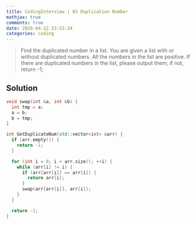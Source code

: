 ```yaml
---
title: CodingInterview | 03 Duplication Number
mathjax: true
comments: true
date: 2020-04-22 23:52:24
categories: coding
---
```


> Find the duplicated number in a list. You are given a list with or without duplicated numbers. All the numbers in the list are positive. If there are duplicated numbers in the list, please output them; if not, return -1;

## Solution
```C++
void swap(int &a, int &b) {
  int tmp = a;
  a = b;
  b = tmp;
}

int GetDuplicateNum(std::vector<int> &arr) {
  if (arr.empty()) {
    return -1;
  }

  for (int i = 0; i < arr.size(); ++i) {
    while (arr[i] != i) {
      if (arr[arr[i]] == arr[i]) {
        return arr[i];
      }
      swap(arr[arr[i]], arr[i]);
    }
  }

  return -1;
}
```
